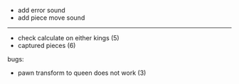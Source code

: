 - add error sound
- add piece move sound
_______
- check calculate on either kings (5)
- captured pieces (6)

bugs:
- pawn transform to queen does not work (3)